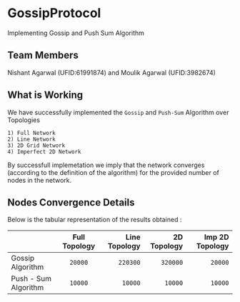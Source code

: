 # GossipProtocol
Implementing Gossip and Push Sum Algorithm

## Team Members
Nishant Agarwal (UFID:61991874) and Moulik Agarwal (UFID:3982674)

## What is Working
We have successfully implemented the `Gossip` and `Push-Sum` Algorithm over Topologies
```
1) Full Network
2) Line Network
3) 2D Grid Network
4) Imperfect 2D Network
```

By successfull implemetation we imply that the network converges (according to the definition of the algorithm) for the provided number of nodes in the network.

## Nodes Convergence Details
Below is the tabular representation of the results obtained :

|                       | Full Topology | Line Topology | 2D Topology  | Imp 2D Topology |
| ------------------    |:-------------:| -------------:| ------------:|----------------:|
| Gossip Algorithm      | `20000`       |   `220300`    | `320000`     |    `20000`      |   
| Push - Sum Algorithm  | `10000`       |   `10000`     |   `10000`    |    `10000`      |



